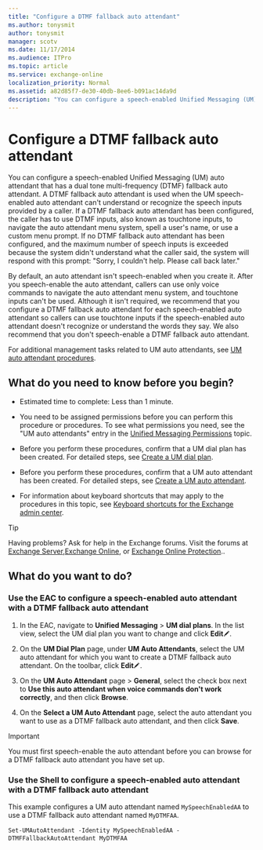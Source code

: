 ```yaml
---
title: "Configure a DTMF fallback auto attendant"
ms.author: tonysmit
author: tonysmit
manager: scotv
ms.date: 11/17/2014
ms.audience: ITPro
ms.topic: article
ms.service: exchange-online
localization_priority: Normal
ms.assetid: a82d85f7-de30-40db-8ee6-b091ac14da9d
description: "You can configure a speech-enabled Unified Messaging (UM) auto attendant that has a dual tone multi-frequency (DTMF) fallback auto attendant. A DTMF fallback auto attendant is used when the UM speech-enabled auto attendant can't understand or recognize the speech inputs provided by a caller. If a DTMF fallback auto attendant has been configured, the caller has to use DTMF inputs, also known as touchtone inputs, to navigate the auto attendant menu system, spell a user's name, or use a custom menu prompt. If no DTMF fallback auto attendant has been configured, and the maximum number of speech inputs is exceeded because the system didn't understand what the caller said, the system will respond with this prompt:Sorry, I couldn't help. Please call back later."
---
```


# Configure a DTMF fallback auto attendant

You can configure a speech-enabled Unified Messaging (UM) auto attendant that has a dual tone multi-frequency (DTMF) fallback auto attendant. A DTMF fallback auto attendant is used when the UM speech-enabled auto attendant can't understand or recognize the speech inputs provided by a caller. If a DTMF fallback auto attendant has been configured, the caller has to use DTMF inputs, also known as touchtone inputs, to navigate the auto attendant menu system, spell a user's name, or use a custom menu prompt. If no DTMF fallback auto attendant has been configured, and the maximum number of speech inputs is exceeded because the system didn't understand what the caller said, the system will respond with this prompt: "Sorry, I couldn't help. Please call back later."
  
By default, an auto attendant isn't speech-enabled when you create it. After you speech-enable the auto attendant, callers can use only voice commands to navigate the auto attendant menu system, and touchtone inputs can't be used. Although it isn't required, we recommend that you configure a DTMF fallback auto attendant for each speech-enabled auto attendant so callers can use touchtone inputs if the speech-enabled auto attendant doesn't recognize or understand the words they say. We also recommend that you don't speech-enable a DTMF fallback auto attendant.
  
For additional management tasks related to UM auto attendants, see [UM auto attendant procedures](um-auto-attendant-procedures.md).
  
## What do you need to know before you begin?

- Estimated time to complete: Less than 1 minute.
    
- You need to be assigned permissions before you can perform this procedure or procedures. To see what permissions you need, see the "UM auto attendants" entry in the [Unified Messaging Permissions](https://technet.microsoft.com/library/d326c3bc-8f33-434a-bf02-a83cc26a5498.aspx) topic. 
    
- Before you perform these procedures, confirm that a UM dial plan has been created. For detailed steps, see [Create a UM dial plan](../../voice-mail-unified-messaging/connect-voice-mail-system/create-um-dial-plan.md).
    
- Before you perform these procedures, confirm that a UM auto attendant has been created. For detailed steps, see [Create a UM auto attendant](create-a-um-auto-attendant.md).
    
- For information about keyboard shortcuts that may apply to the procedures in this topic, see [Keyboard shortcuts for the Exchange admin center](../../accessibility/keyboard-shortcuts-in-admin-center.md).
    
> [!TIP]
> Having problems? Ask for help in the Exchange forums. Visit the forums at [Exchange Server](https://go.microsoft.com/fwlink/p/?linkId=60612),[Exchange Online](https://go.microsoft.com/fwlink/p/?linkId=267542), or [Exchange Online Protection](https://go.microsoft.com/fwlink/p/?linkId=285351).. 
  
## What do you want to do?

### Use the EAC to configure a speech-enabled auto attendant with a DTMF fallback auto attendant

1. In the EAC, navigate to **Unified Messaging** \> **UM dial plans**. In the list view, select the UM dial plan you want to change and click **Edit**![Edit icon](../../media/ITPro_EAC_EditIcon.gif).
    
2. On the **UM Dial Plan** page, under **UM Auto Attendants**, select the UM auto attendant for which you want to create a DTMF fallback auto attendant. On the toolbar, click **Edit**![Edit icon](../../media/ITPro_EAC_EditIcon.gif).
    
3. On the **UM Auto Attendant** page \> **General**, select the check box next to **Use this auto attendant when voice commands don't work correctly**, and then click **Browse**.
    
4. On the **Select a UM Auto Attendant** page, select the auto attendant you want to use as a DTMF fallback auto attendant, and then click **Save**.
    
> [!IMPORTANT]
> You must first speech-enable the auto attendant before you can browse for a DTMF fallback auto attendant you have set up. 
  
### Use the Shell to configure a speech-enabled auto attendant with a DTMF fallback auto attendant

This example configures a UM auto attendant named  `MySpeechEnabledAA` to use a DTMF fallback auto attendant named  `MyDTMFAA`.
  
```
Set-UMAutoAttendant -Identity MySpeechEnabledAA -DTMFFallbackAutoAttendant MyDTMFAA
```


